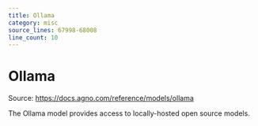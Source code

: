 ```yaml
---
title: Ollama
category: misc
source_lines: 67998-68008
line_count: 10
---
```


# Ollama
Source: https://docs.agno.com/reference/models/ollama



The Ollama model provides access to locally-hosted open source models.

<Snippet file="model-ollama-params.mdx" />


